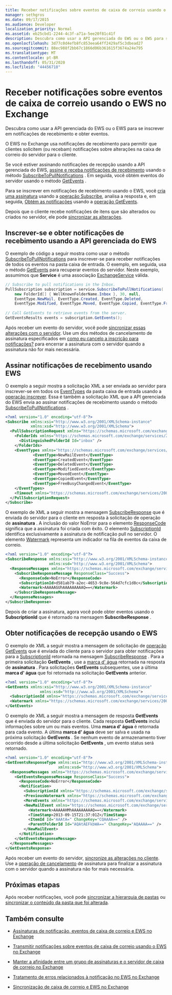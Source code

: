 ```yaml
---
title: Receber notificações sobre eventos de caixa de correio usando o EWS no Exchange
manager: sethgros
ms.date: 09/17/2015
ms.audience: Developer
localization_priority: Normal
ms.assetid: eb25cbd1-2244-4c3f-a71a-5ee20f81c41f
description: Descubra como usar a API gerenciada do EWS ou o EWS para se inscrever em notificações de recebimento e obter eventos.
ms.openlocfilehash: 3d77c0d4efb8fc853eea64ff2429af5c3dbead27
ms.sourcegitcommit: 88ec988f2bb67c1866d06b361615f3674a24e795
ms.translationtype: MT
ms.contentlocale: pt-BR
ms.lasthandoff: 05/31/2020
ms.locfileid: "44456718"
---
```

# <a name="pull-notifications-about-mailbox-events-by-using-ews-in-exchange"></a>Receber notificações sobre eventos de caixa de correio usando o EWS no Exchange

Descubra como usar a API gerenciada do EWS ou o EWS para se inscrever em notificações de recebimento e obter eventos.
  
O EWS no Exchange usa notificações de recebimento para permitir que clientes solicitem (ou recebam) notificações sobre alterações na caixa de correio do servidor para o cliente.
  
Se você estiver assinando notificações de recepção usando a API gerenciada do EWS, [assine e receba notificações de recebimento](how-to-pull-notifications-about-mailbox-events-by-using-ews-in-exchange.md#bk_cepullewsma) usando o método [SubscribeToPullNotifications](https://msdn.microsoft.com/library/microsoft.exchange.webservices.data.exchangeservice.subscribetopullnotifications%28v=exchg.80%29.aspx) . Em seguida, você obtém eventos do servidor usando o método [GetEvents](https://msdn.microsoft.com/library/microsoft.exchange.webservices.data.pullsubscription.getevents%28v=exchg.80%29.aspx) . 
  
Para se inscrever em notificações de recebimento usando o EWS, você [cria uma assinatura](how-to-pull-notifications-about-mailbox-events-by-using-ews-in-exchange.md#bk_cepullews) usando a [operação Subscribe](https://msdn.microsoft.com/library/f17c3d08-c79e-41f1-ba31-6e41e7aafd87%28Office.15%29.aspx), analisa a resposta e, em seguida, [Obtém as notificações](how-to-pull-notifications-about-mailbox-events-by-using-ews-in-exchange.md#bk_getpull) usando a [operação GetEvents](https://msdn.microsoft.com/library/f268efe5-9a1a-41a2-b6a6-51fcde7720a1%28Office.15%29.aspx).
  
Depois que o cliente recebe notificações de itens que são alterados ou criados no servidor, ele pode [sincronizar as alterações](how-to-pull-notifications-about-mailbox-events-by-using-ews-in-exchange.md#bk_nextsteps).
  
## <a name="subscribe-to-and-get-pull-notifications-by-using-the-ews-managed-api"></a>Inscrever-se e obter notificações de recebimento usando a API gerenciada do EWS
<a name="bk_cepullewsma"> </a>

O exemplo de código a seguir mostra como usar o método [SubscribeToPullNotifications](https://msdn.microsoft.com/library/microsoft.exchange.webservices.data.exchangeservice.subscribetopullnotifications%28v=exchg.80%29.aspx) para inscrever-se para receber notificações de todos os eventos na pasta caixa de entrada. O exemplo, em seguida, usa o método [GetEvents](https://msdn.microsoft.com/library/microsoft.exchange.webservices.data.pullsubscription.getevents%28v=exchg.80%29.aspx) para recuperar eventos do servidor. Neste exemplo, assumimos que **Service** é uma associação [ExchangeService](https://msdn.microsoft.com/library/microsoft.exchange.webservices.data.exchangeservice%28v=exchg.80%29.aspx) válida. 
  
```cs
// Subscribe to pull notifications in the Inbox.
PullSubscription subscription = service.SubscribeToPullNotifications( 
    new FolderId[] { WellKnownFolderName.Inbox }, 30, null, 
    EventType.NewMail, EventType.Created, EventType.Deleted,
    EventType.Modified, EventType.Moved, EventType.Copied, EventType.FreeBusyChanged); 
 
// Call GetEvents to retrieve events from the server. 
GetEventsResults events = subscription.GetEvents(); 
```

Após receber um evento do servidor, você pode [sincronizar essas alterações com o servidor](how-to-pull-notifications-about-mailbox-events-by-using-ews-in-exchange.md#bk_nextsteps). Use um dos métodos de cancelamento de assinatura especificados em [como eu cancelo a inscrição para notificações?](notification-subscriptions-mailbox-events-and-ews-in-exchange.md#bk_notifunsubscribe) para encerrar a assinatura com o servidor quando a assinatura não for mais necessária. 
  
## <a name="subscribe-to-pull-notifications-by-using-ews"></a>Assinar notificações de recebimento usando EWS
<a name="bk_cepullews"> </a>

O exemplo a seguir mostra a solicitação XML a ser enviada ao servidor para inscrever-se em todos os [EventTypes](https://msdn.microsoft.com/library/29ded9e5-f191-4aa3-bc3e-500de2fc8818%28Office.15%29.aspx) da pasta caixa de entrada usando a [operação inscrever](https://msdn.microsoft.com/library/f17c3d08-c79e-41f1-ba31-6e41e7aafd87%28Office.15%29.aspx). Essa é também a solicitação XML que a API gerenciada do EWS envia ao assinar notificações de recebimento usando o método [SubscribeToPullNotifications](https://msdn.microsoft.com/library/microsoft.exchange.webservices.data.exchangeservice.subscribetopullnotifications%28v=exchg.80%29.aspx) . 
  
```XML
<?xml version="1.0" encoding="utf-8"?>
<Subscribe xmlns:xsi="http://www.w3.org/2001/XMLSchema-instance" 
           xmlns:xsd="http://www.w3.org/2001/XMLSchema">
  <PullSubscriptionRequest xmlns="https://schemas.microsoft.com/exchange/services/2006/messages">
    <FolderIds xmlns="https://schemas.microsoft.com/exchange/services/2006/types">
      <DistinguishedFolderId Id="inbox" />
    </FolderIds>
    <EventTypes xmlns="https://schemas.microsoft.com/exchange/services/2006/types">
            <EventType>NewMailEvent</EventType>
            <EventType>CreatedEvent</EventType>
            <EventType>DeletedEvent</EventType>
            <EventType>ModifiedEvent</EventType>
            <EventType>MovedEvent</EventType>
            <EventType>CopiedEvent</EventType>
            <EventType>FreeBusyChangedEvent</EventType>
    </EventTypes>
    <Timeout xmlns="https://schemas.microsoft.com/exchange/services/2006/types">30</Timeout>
  </PullSubscriptionRequest>
</Subscribe>
```

O exemplo de XML a seguir mostra a mensagem [SubscribeResponse](https://msdn.microsoft.com/library/fd87e9b7-c231-44fa-9f5b-19ae96cda5cc%28Office.15%29.aspx) que é enviada do servidor para o cliente em resposta à solicitação de operação de **assinatura** . A inclusão do valor NoError para o elemento [ResponseCode](https://msdn.microsoft.com/library/4b84d670-74c9-4d6d-84e7-f0a9f76f0d93%28Office.15%29.aspx) significa que a assinatura foi criada com êxito. O elemento [SubscriptionId](https://msdn.microsoft.com/library/77c0abab-69e8-428e-8c20-22258e4ef71b%28Office.15%29.aspx) identifica exclusivamente a assinatura de notificação pull no servidor. O elemento [Watermark](https://msdn.microsoft.com/library/e1545046-94f9-4ac7-af1c-ea81dfb6822c%28Office.15%29.aspx) representa um indicador na fila de eventos da caixa de correio. 
  
```XML
<?xml version="1.0" encoding="utf-8"?>
<SubscribeResponse xmlns:xsi="http://www.w3.org/2001/XMLSchema-instance" 
                   xmlns:xsd="http://www.w3.org/2001/XMLSchema">
  <ResponseMessages xmlns="https://schemas.microsoft.com/exchange/services/2006/messages">
    <SubscribeResponseMessage ResponseClass="Success">
      <ResponseCode>NoError</ResponseCode>
      <SubscriptionId>d581ab79-a2ec-4653-9c8e-564d7cfc1d8c</SubscriptionId>
      <Watermark>AAAAAGUhAAAAAAAAAQ==</Watermark>
    </SubscribeResponseMessage>
  </ResponseMessages>
</SubscribeResponse>
```

Depois de criar a assinatura, agora você pode obter eventos usando o **SubscriptionId** que é retornado na mensagem **SubscribeResponse** . 
  
## <a name="get-pull-notifications-by-using-ews"></a>Obter notificações de recepção usando o EWS
<a name="bk_getpull"> </a>

O exemplo de XML a seguir mostra a mensagem de solicitação de [operação GetEvents](https://msdn.microsoft.com/library/f268efe5-9a1a-41a2-b6a6-51fcde7720a1%28Office.15%29.aspx) que é enviada do cliente para o servidor para obter notificações para a [SubscriptionId](https://msdn.microsoft.com/library/77c0abab-69e8-428e-8c20-22258e4ef71b%28Office.15%29.aspx) retornada na mensagem [SubscribeResponse](https://msdn.microsoft.com/library/fd87e9b7-c231-44fa-9f5b-19ae96cda5cc%28Office.15%29.aspx) . Para a primeira solicitação **GetEvents** , use a [marca d' água](https://msdn.microsoft.com/library/e1545046-94f9-4ac7-af1c-ea81dfb6822c%28Office.15%29.aspx) retornada na resposta de **assinatura** . Para solicitações **GetEvents** subsequentes, use a última **marca d' água** que foi retornada na solicitação **GetEvents** anterior. 
  
```XML
<?xml version="1.0" encoding="utf-8"?>
<GetEvents xmlns:xsi="http://www.w3.org/2001/XMLSchema-instance" 
               xmlns:xsd="http://www.w3.org/2001/XMLSchema">
  <SubscriptionId xmlns="https://schemas.microsoft.com/exchange/services/2006/messages">d581ab79-a2ec-4653-9c8e-564d7cfc1d8c</SubscriptionId>
  <Watermark xmlns="https://schemas.microsoft.com/exchange/services/2006/messages">AAAAAGUhAAAAAAAAAQ==</Watermark>
</GetEvents>
```

O exemplo de XML a seguir mostra a mensagem de resposta **GetEvents** que é enviada do servidor para o cliente. Cada resposta **GetEvents** inclui informações sobre um ou mais eventos. Uma **marca d' água** é retornada para cada evento. A última **marca d' água** deve ser salva e usada na próxima solicitação **GetEvents** . Se nenhum evento de armazenamento tiver ocorrido desde a última solicitação **GetEvents** , um evento status será retornado. 
  
```XML
<?xml version="1.0" encoding="utf-8"?>
<GetEventsResponseType xmlns:xsi="http://www.w3.org/2001/XMLSchema-instance" 
                       xmlns:xsd="http://www.w3.org/2001/XMLSchema">
  <ResponseMessages xmlns="https://schemas.microsoft.com/exchange/services/2006/messages">
    <GetEventsResponseMessage ResponseClass="Success">
      <ResponseCode>NoError</ResponseCode>
      <Notification>
        <SubscriptionId xmlns="https://schemas.microsoft.com/exchange/services/2006/types">d581ab79-a2ec-4653-9c8e-564d7cfc1d8c</SubscriptionId>
        <PreviousWatermark xmlns="https://schemas.microsoft.com/exchange/services/2006/types">AAAAAGUhAAAAAAAAAQ==</PreviousWatermark>
        <MoreEvents xmlns="https://schemas.microsoft.com/exchange/services/2006/types">false</MoreEvents>
        <NewMailEvent xmlns="https://schemas.microsoft.com/exchange/services/2006/types">
          <Watermark>AAAAAHMhAAAAAAAAAQ==</Watermark>
          <TimeStamp>2013-09-15T21:37:01Z</TimeStamp>
          <ItemId Id="AAAtA=" ChangeKey="CQAAAA==" />
          <ParentFolderId Id="AQAtAEFkbWA==" ChangeKey="AQAAAA==" />
        </NewMailEvent>
      </Notification>
    </GetEventsResponseMessage>
  </ResponseMessages>
</GetEventsResponse>
```

Após receber um evento do servidor, [sincronize as alterações no cliente](how-to-pull-notifications-about-mailbox-events-by-using-ews-in-exchange.md#bk_nextsteps). Use a [operação de cancelamento](https://msdn.microsoft.com/library/994a9d2b-1501-4804-90f0-12bd914496ec%28Office.15%29.aspx) de assinatura para finalizar a assinatura com o servidor quando a assinatura não for mais necessária. 
  
## <a name="next-steps"></a>Próximas etapas
<a name="bk_nextsteps"> </a>

Após receber notificações, você pode [sincronizar a hierarquia de pastas](how-to-synchronize-folders-by-using-ews-in-exchange.md) ou [sincronizar o conteúdo da pasta que foi alterada](how-to-synchronize-items-by-using-ews-in-exchange.md).
  
## <a name="see-also"></a>Também consulte


- [Assinaturas de notificação, eventos de caixa de correio e EWS no Exchange](notification-subscriptions-mailbox-events-and-ews-in-exchange.md)
    
- [Transmitir notificações sobre eventos de caixa de correio usando o EWS no Exchange](how-to-stream-notifications-about-mailbox-events-by-using-ews-in-exchange.md)
    
- [Manter a afinidade entre um grupo de assinaturas e o servidor de caixa de correio no Exchange](how-to-maintain-affinity-between-group-of-subscriptions-and-mailbox-server.md)
    
- [Tratamento de erros relacionados à notificação no EWS no Exchange](handling-notification-related-errors-in-ews-in-exchange.md)
    
- [Sincronização de caixa de correio e EWS no Exchange](mailbox-synchronization-and-ews-in-exchange.md)
    

